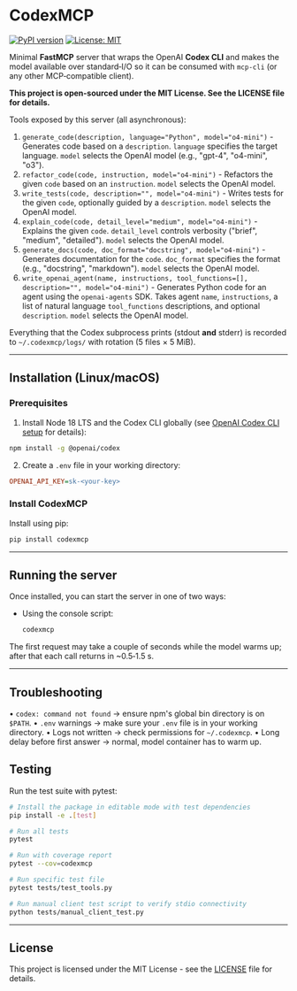 # CodexMCP

[![PyPI version](https://badge.fury.io/py/codexmcp.svg)](https://badge.fury.io/py/codexmcp)
[![License: MIT](https://img.shields.io/badge/License-MIT-yellow.svg)](https://opensource.org/licenses/MIT)

Minimal **FastMCP** server that wraps the OpenAI **Codex CLI** and makes the
model available over standard‑I/O so it can be consumed with `mcp‑cli` (or any
other MCP‑compatible client).

**This project is open-sourced under the MIT License. See the LICENSE file for details.**

Tools exposed by this server (all asynchronous):

1. `generate_code(description, language="Python", model="o4-mini")` - Generates code based on a `description`. `language` specifies the target language. `model` selects the OpenAI model (e.g., "gpt-4", "o4-mini", "o3").
2. `refactor_code(code, instruction, model="o4-mini")` - Refactors the given `code` based on an `instruction`. `model` selects the OpenAI model.
3. `write_tests(code, description="", model="o4-mini")` - Writes tests for the given `code`, optionally guided by a `description`. `model` selects the OpenAI model.
4. `explain_code(code, detail_level="medium", model="o4-mini")` - Explains the given `code`. `detail_level` controls verbosity ("brief", "medium", "detailed"). `model` selects the OpenAI model.
5. `generate_docs(code, doc_format="docstring", model="o4-mini")` - Generates documentation for the `code`. `doc_format` specifies the format (e.g., "docstring", "markdown"). `model` selects the OpenAI model.
6. `write_openai_agent(name, instructions, tool_functions=[], description="", model="o4-mini")` - Generates Python code for an agent using the `openai-agents` SDK. Takes agent `name`, `instructions`, a list of natural language `tool_functions` descriptions, and optional `description`. `model` selects the OpenAI model.

Everything that the Codex subprocess prints (stdout **and** stderr) is recorded
to `~/.codexmcp/logs/` with rotation (5 files × 5 MiB).

---

## Installation (Linux/macOS)

### Prerequisites

1. Install Node 18 LTS and the Codex CLI globally (see [OpenAI Codex CLI setup](https://github.com/openai/codex) for details):

```bash
npm install -g @openai/codex
```

2. Create a `.env` file in your working directory:

```ini
OPENAI_API_KEY=sk-<your-key>
```

### Install CodexMCP

Install using pip:

```bash
pip install codexmcp
```

---

## Running the server

Once installed, you can start the server in one of two ways:

- Using the console script:

  ```bash
  codexmcp
  ```

The first request may take a couple of seconds while the model warms up; after
that each call returns in ~0.5‑1.5 s.

---

## Troubleshooting

• `codex: command not found` → ensure npm's global bin directory is on `$PATH`.
• `.env` warnings → make sure your `.env` file is in your working directory.
• Logs not written → check permissions for `~/.codexmcp`.
• Long delay before first answer → normal, model container has to warm up.

## Testing

Run the test suite with pytest:

```bash
# Install the package in editable mode with test dependencies
pip install -e .[test]

# Run all tests
pytest

# Run with coverage report
pytest --cov=codexmcp

# Run specific test file
pytest tests/test_tools.py

# Run manual client test script to verify stdio connectivity
python tests/manual_client_test.py
```

---

## License

This project is licensed under the MIT License - see the [LICENSE](LICENSE) file for details.
